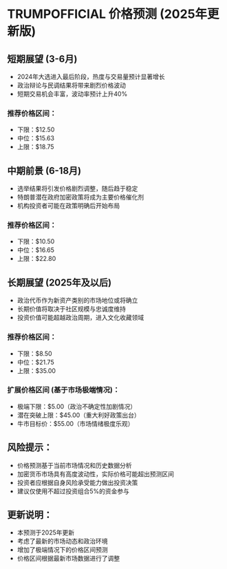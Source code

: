 # TRUMPOFFICIAL 价格预测 (2025年更新版)

## 短期展望 (3-6月)
- 2024年大选进入最后阶段，热度与交易量预计显著增长
- 政治辩论与民调结果将带来剧烈价格波动
- 短期交易机会丰富，波动率预计上升40%

### 推荐价格区间：
- 下限：$12.50
- 中位：$15.63
- 上限：$18.75

## 中期前景 (6-18月)
- 选举结果将引发价格剧烈调整，随后趋于稳定
- 特朗普潜在政府加密政策将成为主要价格催化剂
- 机构投资者可能在政策明确后开始布局

### 推荐价格区间：
- 下限：$10.50
- 中位：$16.65
- 上限：$22.80

## 长期展望 (2025年及以后)
- 政治代币作为新资产类别的市场地位或将确立
- 长期价值将取决于社区规模与忠诚度维持
- 投资价值可能超越政治周期，进入文化收藏领域

### 推荐价格区间：
- 下限：$8.50
- 中位：$21.75
- 上限：$35.00

### 扩展价格区间 (基于市场极端情况)：
- 极端下限：$5.00（政治不确定性加剧情况）
- 潜在突破上限：$45.00（重大利好政策出台）
- 牛市目标价：$55.00（市场情绪极度乐观）

## 风险提示：
- 价格预测基于当前市场情况和历史数据分析
- 加密货币市场具有高度波动性，实际价格可能超出预测区间
- 投资者应根据自身风险承受能力做出投资决策
- 建议仅使用不超过投资组合5%的资金参与

## 更新说明：
- 本预测于2025年更新
- 考虑了最新的市场动态和政治环境
- 增加了极端情况下的价格区间预测
- 价格区间根据最新市场数据进行了调整 